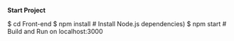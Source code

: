 **Start Project**

$ cd Front-end
$ npm install                          # Install Node.js dependencies)
$ npm start                           # Build and Run on localhost:3000
